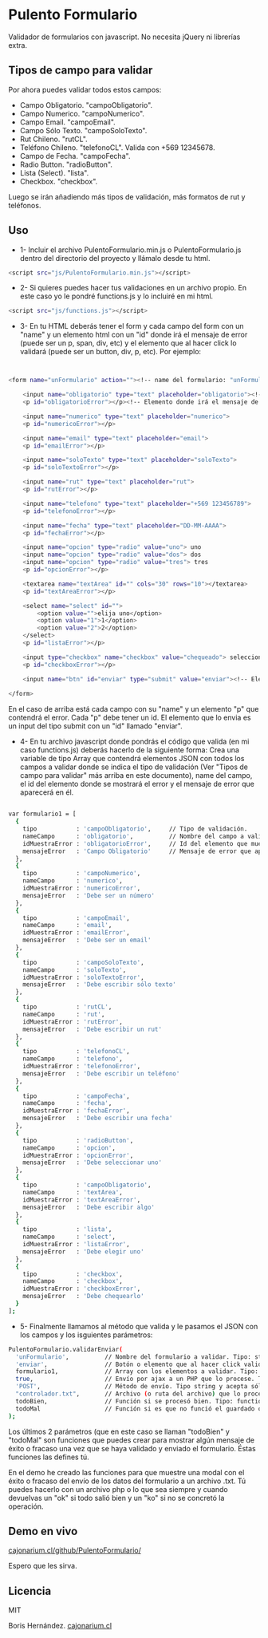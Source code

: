 Pulento Formulario
==========================

Validador de formularios con javascript.
No necesita jQuery ni librerías extra.


Tipos de campo para validar
--------------------------

Por ahora puedes validar todos estos campos:

- Campo Obligatorio. "campoObligatorio".
- Campo Numerico. "campoNumerico".
- Campo Email. "campoEmail".
- Campo Sólo Texto. "campoSoloTexto".
- Rut Chileno. "rutCL".
- Teléfono Chileno. "telefonoCL". Valida con +569 12345678.
- Campo de Fecha. "campoFecha".
- Radio Button. "radioButton".
- Lista (Select). "lista".
- Checkbox. "checkbox".

Luego se irán añadiendo más tipos de validación, más formatos de rut y teléfonos.



Uso
--------------------------

- 1- Incluir el archivo PulentoFormulario.min.js o PulentoFormulario.js dentro del directorio del proyecto y llámalo desde tu html.
```sh
<script src="js/PulentoFormulario.min.js"></script>
```


- 2- Si quieres puedes hacer tus validaciones en un archivo propio. En este caso yo le pondré functions.js y lo incluiré en mi html.
```sh
<script src="js/functions.js"></script>
```

- 3- En tu HTML deberás tener el form y cada campo del form con un "name" y un elemento html con un "id" donde irá el mensaje de error (puede ser un p, span, div, etc) y el elemento que al hacer click lo validará (puede ser un button, div, p, etc). Por ejemplo:

```sh


<form name="unFormulario" action=""><!-- name del formulario: "unFormulario" -->

    <input name="obligatorio" type="text" placeholder="obligatorio"><!-- Campo con su nombre -->
    <p id="obligatorioError"></p><!-- Elemento donde irá el mensaje de error. Debe tener un id  -->

    <input name="numerico" type="text" placeholder="numerico">
    <p id="numericoError"></p>

    <input name="email" type="text" placeholder="email">
    <p id="emailError"></p>

    <input name="soloTexto" type="text" placeholder="soloTexto">
    <p id="soloTextoError"></p>

    <input name="rut" type="text" placeholder="rut">
    <p id="rutError"></p>

    <input name="telefono" type="text" placeholder="+569 123456789">
    <p id="telefonoError"></p>

    <input name="fecha" type="text" placeholder="DD-MM-AAAA">
    <p id="fechaError"></p>

    <input name="opcion" type="radio" value="uno"> uno
    <input name="opcion" type="radio" value="dos"> dos
    <input name="opcion" type="radio" value="tres"> tres
    <p id="opcionError"></p>

    <textarea name="textArea" id="" cols="30" rows="10"></textarea>
    <p id="textAreaError"></p>

    <select name="select" id="">
        <option value="">elija uno</option>
        <option value="1">1</option>
        <option value="2">2</option>
    </select>
    <p id="listaError"></p>

    <input type="checkbox" name="checkbox" value="chequeado"> seleccione.
    <p id="checkboxError"></p>

    <input name="btn" id="enviar" type="submit" value="enviar"><!-- Elemento que al hacer click validará y enviará el información del formulario -->
  
</form>

```

En el caso de arriba está cada campo con su "name" y un elemento "p" que contendrá el error. Cada "p" debe tener un id.
El elemento que lo envia es un input del tipo submit con un "id" llamado "enviar".

- 4- En tu archivo javascript donde pondrás el código que valida (en mi caso functions.js) deberás hacerlo de la siguiente forma:
Crea una variable de tipo Array que contendrá elementos JSON con todos los campos a validar donde se indica el tipo de validación (Ver "Tipos de campo para validar" más arriba en este documento), name del campo, el id del elemento donde se mostrará el error y el mensaje de error que aparecerá en él.

```sh

var formulario1 = [
  {
    tipo           : 'campoObligatorio',     // Tipo de validación.
    nameCampo      : 'obligatorio',          // Nombre del campo a validar.
    idMuestraError : 'obligatorioError',     // Id del elemento que muestra el mensaje de error.
    mensajeError   : 'Campo Obligatorio'     // Mensaje de error que aparecerá cuando el campo no sea válido.
  },
  {
    tipo           : 'campoNumerico',
    nameCampo      : 'numerico',
    idMuestraError : 'numericoError',
    mensajeError   : 'Debe ser un número'
  },
  {
    tipo           : 'campoEmail',
    nameCampo      : 'email',
    idMuestraError : 'emailError',
    mensajeError   : 'Debe ser un email'
  },
  {
    tipo           : 'campoSoloTexto',
    nameCampo      : 'soloTexto',
    idMuestraError : 'soloTextoError',
    mensajeError   : 'Debe escribir sólo texto'
  },
  {
    tipo           : 'rutCL',
    nameCampo      : 'rut',
    idMuestraError : 'rutError',
    mensajeError   : 'Debe escribir un rut'
  },
  {
    tipo           : 'telefonoCL',
    nameCampo      : 'telefono',
    idMuestraError : 'telefonoError',
    mensajeError   : 'Debe escribir un teléfono'
  },
  {
    tipo           : 'campoFecha',
    nameCampo      : 'fecha',
    idMuestraError : 'fechaError',
    mensajeError   : 'Debe escribir una fecha'
  },
  {
    tipo           : 'radioButton',
    nameCampo      : 'opcion',
    idMuestraError : 'opcionError',
    mensajeError   : 'Debe seleccionar uno'
  },
  {
    tipo           : 'campoObligatorio',
    nameCampo      : 'textArea',
    idMuestraError : 'textAreaError',
    mensajeError   : 'Debe escribir algo'
  },
  {
    tipo           : 'lista',
    nameCampo      : 'select',
    idMuestraError : 'listaError',
    mensajeError   : 'Debe elegir uno'
  },
  {
    tipo           : 'checkbox',
    nameCampo      : 'checkbox',
    idMuestraError : 'checkboxError',
    mensajeError   : 'Debe chequearlo'
  }
];

```


- 5- Finalmente llamamos al método que valida y le pasamos el JSON con los campos y los isguientes parámetros:
```sh
PulentoFormulario.validarEnviar(
  'unFormulario',          // Nombre del formulario a validar. Tipo: string con el name del formulario.
  'enviar',                // Botón o elemento que al hacer click valida los datos. Tipo: string con el id del elemento.
  formulario1,             // Array con los elementos a validar. Tipo: Array con JSON dentro.
  true,                    // Envío por ajax a un PHP que lo procese. Tipo boolean. Con true envía, con false sólo valida y no envía.
  'POST',                  // Método de envío. Tipo string y acepta sólo "POST" o "GET"
  "controlador.txt",       // Archivo (o ruta del archivo) que lo procesa. Tipo: string con la ruta del archivo que lo procesa.
  todoBien,                // Función si se procesó bien. Tipo: function. Sólo debe pasarse el nombre de la función sin "()".
  todoMal                  // Función si es que no funció el guardado o hubo un problema. Tipo: function. Sólo debe pasarse el nombre de la función sin "()".
);
```
Los últimos 2 parámetros (que en este caso se llaman "todoBien" y "todoMal" son funciones que puedes crear para mostrar algún mensaje de éxito o fracaso una vez que se haya validado y enviado el formulario.
Éstas funciones las defines tú.

En el demo he creado las funciones para que muestre una modal con el éxito o fracaso del envío de los datos del formulario a un archivo .txt. Tú puedes hacerlo con un archivo php o lo que sea siempre y cuando devuelvas un "ok" si todo salió bien y un "ko" si no se concretó la operación.


Demo en vivo
---------------------
[cajonarium.cl/github/PulentoFormulario/](http://cajonarium.cl/github/PulentoFormulario/)

Espero que les sirva.




Licencia
---------------------
MIT


Boris Hernández.
[cajonarium.cl](http://www.cajonarium.cl/)